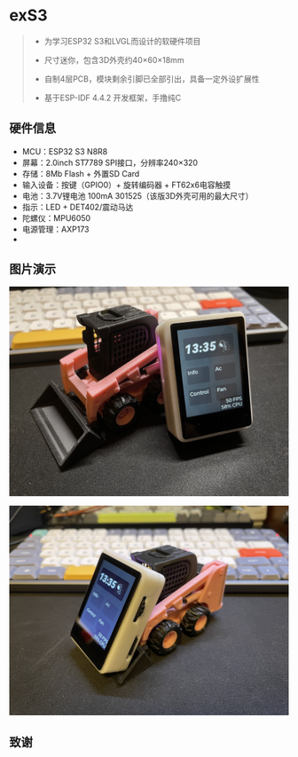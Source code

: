 # exS3

> - 为学习ESP32 S3和LVGL而设计的软硬件项目
> - 尺寸迷你，包含3D外壳约40×60×18mm
>
> - 自制4层PCB，模块剩余引脚已全部引出，具备一定外设扩展性
> - 基于ESP-IDF 4.4.2 开发框架，手撸纯C





## 硬件信息

- MCU：ESP32 S3 N8R8
- 屏幕：2.0inch ST7789 SPI接口，分辨率240×320
- 存储：8Mb Flash + 外置SD Card
- 输入设备：按键（GPIO0）+ 旋转编码器 + FT62x6电容触摸
- 电池：3.7V锂电池 100mA 301525（该版3D外壳可用的最大尺寸）
- 指示：LED + DET402/震动马达
- 陀螺仪：MPU6050
- 电源管理：AXP173
- 



## 图片演示

![1](Pictures/1.jpg)

![2](Pictures/2.jpg)



## 致谢


